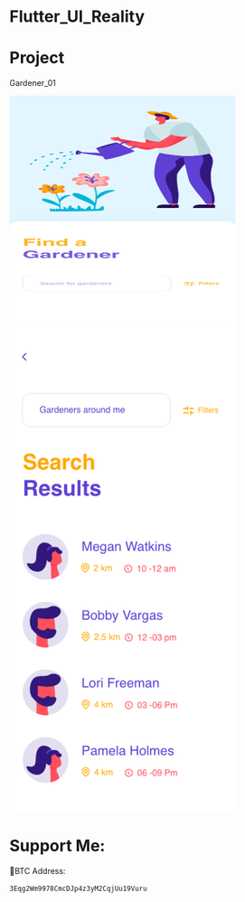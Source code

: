 # Flutter_UI_Reality



# Project
   
  Gardener_01 
  
  <img src="gardener_01/design/homepage.png" width="400" height="400">  <img src="gardener_01/design/search.png" width="400">   





# Support Me:

 🧧BTC Address:
 
    3Eqg2Wm9978CmcDJp4z3yM2CqjUu19Vuru

    
